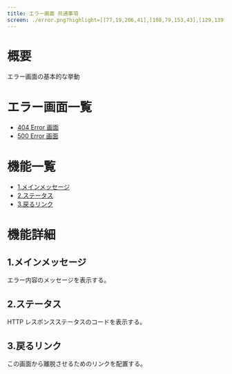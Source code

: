 ```yaml
---
title: エラー画面 共通事項
screen: ./error.png?highlight=[[77,19,206,41],[108,79,153,43],[129,139,101,56]]
---
```


# 概要

エラー画面の基本的な挙動

# エラー画面一覧

-   [404 Error 画面](./error-404.html)
-   [500 Error 画面](./error-500.html)

# 機能一覧

-   [1.メインメッセージ](#1.メインメッセージ)
-   [2.ステータス](#2.ステータス)
-   [3.戻るリンク](#3.戻るリンク)

# 機能詳細

## 1.メインメッセージ

エラー内容のメッセージを表示する。

## 2.ステータス

HTTP レスポンスステータスのコードを表示する。

## 3.戻るリンク

この画面から離脱させるためのリンクを配置する。
